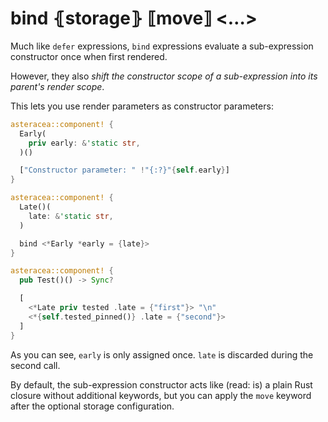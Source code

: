 # bind ⦃storage⦄ ⟦move⟧ <…>

Much like `defer` expressions, `bind` expressions evaluate a sub-expression constructor once when first rendered.

However, they also *shift the constructor scope of a sub-expression into its parent's render scope*.

This lets you use render parameters as constructor parameters:

```rust asteracea=Test
asteracea::component! {
  Early(
    priv early: &'static str,
  )()

  ["Constructor parameter: " !"{:?}"{self.early}]
}

asteracea::component! {
  Late()(
    late: &'static str,
  )

  bind <*Early *early = {late}>
}

asteracea::component! {
  pub Test()() -> Sync?

  [
    <*Late priv tested .late = {"first"}> "\n"
    <*{self.tested_pinned()} .late = {"second"}>
  ]
}
```

As you can see, `early` is only assigned once. `late` is discarded during the second call.

By default, the sub-expression constructor acts like (read: is) a plain Rust closure without additional keywords, but you can apply the `move` keyword after the optional storage configuration.
